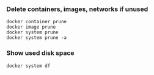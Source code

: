 ### Delete containers, images, networks if unused
```
docker container prune
docker image prune
docker system prune
docker system prune -a
```

### Show used disk space
```docker system df```
